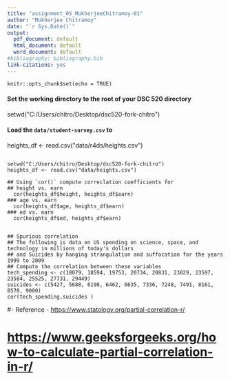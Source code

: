 ```yaml
---
title: "assignment_05_MukherjeeChitramoy-01"
author: "Mukherjee Chitramoy"
date: "`r Sys.Date()`"
output:
  pdf_document: default
  html_document: default
  word_document: default
#bibliography: bibliography.bib
link-citations: yes
---
```


```{r setup, include=FALSE}
knitr::opts_chunk$set(echo = TRUE)
```

#### Set the working directory to the root of your DSC 520 directory
setwd("C:/Users/chitro/Desktop/dsc520-fork-chitro")

#### Load the `data/student-survey.csv` to
heights_df <- read.csv("data/r4ds/heights.csv")

```{r , echo=TRUE}

setwd("C:/Users/chitro/Desktop/dsc520-fork-chitro")
heights_df <- read.csv("data/heights.csv") 

## Using `cor()` compute correclation coefficients for
## height vs. earn
  cor(heights_df$height, heights_df$earn)
### age vs. earn
  cor(heights_df$age, heights_df$earn)
### ed vs. earn
  cor(heights_df$ed, heights_df$earn)


## Spurious correlation
## The following is data on US spending on science, space, and technology in millions of today's dollars
## and Suicides by hanging strangulation and suffocation for the years 1999 to 2009
## Compute the correlation between these variables
tech_spending <- c(18079, 18594, 19753, 20734, 20831, 23029, 23597, 23584, 25525, 27731, 29449)
suicides <- c(5427, 5688, 6198, 6462, 6635, 7336, 7248, 7491, 8161, 8578, 9000)
cor(tech_spending,suicides )

```

#- Reference - https://www.statology.org/partial-correlation-r/
#              https://www.geeksforgeeks.org/how-to-calculate-partial-correlation-in-r/
